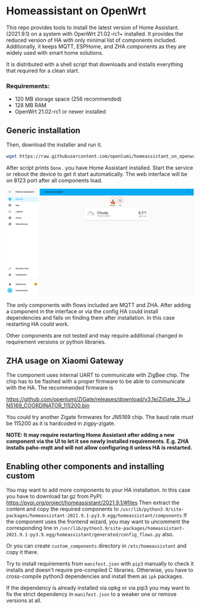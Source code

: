 # Homeassistant on OpenWrt

This repo provides tools to install the latest version of Home Assistant. (2021.9.1)
on a system with OpenWrt 21.02-rc1+ installed. It provides the reduced version of HA with only minimal list of components 
included. Additionally, it keeps MQTT, ESPHome, and ZHA components as they are 
widely used with smart home solutions.

It is distributed with a shell script that downloads and installs everything that required for a clean start.

### Requirements:
- 120 MB storage space (256 recommended)
- 128 MB RAM
- OpenWrt 21.02-rc1 or newer installed

## Generic installation
Then, download the installer and run it.

```sh
wget https://raw.githubusercontent.com/openlumi/homeassistant_on_openwrt/21.02/ha_install.sh -O - | sh
```

After script prints `Done.` you have Home Assistant installed. 
Start the service or reboot the device to get it start automatically.
The web interface will be on 8123 port after all components load.

![Home Assitant](homeassistant.png)

The only components with flows included are MQTT and ZHA.
After adding a component in the interface or via the config
HA could install dependencies and fails on finding them after installation.
In this case restarting HA could work.

Other components are not tested and may require additional changed in 
requirement versions or python libraries.

## ZHA usage on Xiaomi Gateway

The component uses internal UART to communicate with ZigBee chip.
The chip has to be flashed with a proper firmware to be able to 
communicate with the HA. The recommended firmware is 

https://github.com/openlumi/ZiGate/releases/download/v3.1e/ZiGate_31e_JN5169_COORDINATOR_115200.bin

You could try another Zigate firmwares for JN5169 chip. The baud rate
must be 115200 as it is hardcoded in zigpy-zigate.

**NOTE: It may require restarting Home Assistant after adding a new 
component via the UI to let it see newly installed requirements. 
E.g. ZHA installs paho-mqtt and will not allow configuring it unless HA is 
restarted.**

## Enabling other components and installing custom

You may want to add more components to your HA installation.
In this case you have to download tar.gz from PyPI:
https://pypi.org/project/homeassistant/2021.9.1/#files
Then extract the content and copy the required components to 
`/usr/lib/python3.9/site-packages/homeassistant-2021.9.1-py3.9.egg/homeassistant/components`
If the component uses the frontend wizard, you may want to uncomment the
corresponding line in 
`/usr/lib/python3.9/site-packages/homeassistant-2021.9.1-py3.9.egg/homeassistant/generated/config_flows.py`
also.

Or you can create `custom_components` directory in `/etc/homeassistant` and
copy it there.

Try to install requirements from `manifest.json` with `pip3` manually
to check it installs and doesn't require pre-compiled C libraries.
Otherwise, you have to cross-compile python3 dependencies and install
them as `ipk` packages.

If the dependency is already installed via opkg or via pip3 you may want
to fix the strict dependency in `manifest.json` to a weaker one or remove 
versions at all.
